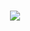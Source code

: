 <h1 align="center">
  <img src="https://cdn.discordapp.com/attachments/773676926590124075/929736655257108480/ASASD.png">
</h1>
